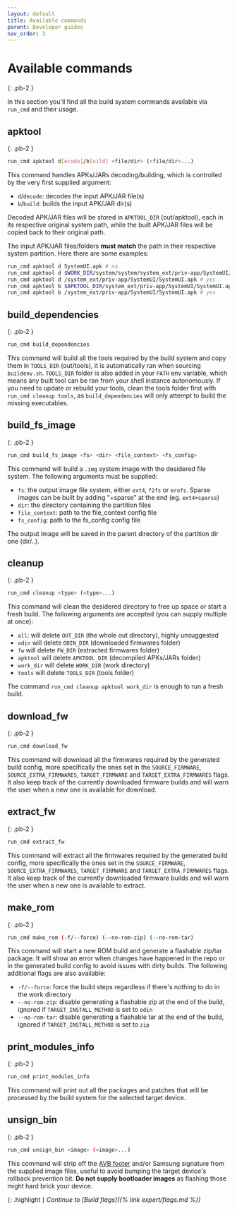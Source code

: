 ```yaml
---
layout: default
title: Available commands
parent: Developer guides
nav_order: 3
---
```


# Available commands
{: .pb-2 }

In this section you'll find all the build system commands available via `run_cmd` and their usage.

## apktool
{: .pb-2 }
```bash
run_cmd apktool d[ecode]/b[uild] <file/dir> (<file/dir>...)
```

This command handles APKs/JARs decoding/building, which is controlled by the very first supplied argument:
- `d`/`decode`: decodes the input APK/JAR file(s)
- `b`/`build`: builds the input APK/JAR dir(s)

Decoded APK/JAR files will be stored in `APKTOOL_DIR` (out/apktool), each in its respective original system path, while the built APK/JAR files will be copied back to their original path.

The input APK/JAR files/folders **must match** the path in their respective system partition. Here there are some examples:
```bash
run_cmd apktool d SystemUI.apk # no
run_cmd apktool d $WORK_DIR/system/system/system_ext/priv-app/SystemUI/SystemUI.apk # no
run_cmd apktool d /system_ext/priv-app/SystemUI/SystemUI.apk # yes
run_cmd apktool b $APKTOOL_DIR/system_ext/priv-app/SystemUI/SystemUI.apk # no
run_cmd apktool b /system_ext/priv-app/SystemUI/SystemUI.apk # yes
```

## build_dependencies
{: .pb-2 }
```bash
run_cmd build_dependencies
```

This command will build all the tools required by the build system and copy them in `TOOLS_DIR` (out/tools), it is automatically ran when sourcing `buildenv.sh`.
`TOOLS_DIR` folder is also added in your `PATH` env variable, which means any built tool can be ran from your shell instance autonomously.
If you need to update or rebuild your tools, clean the tools folder first with `run_cmd cleanup tools`, as `build_dependencies` will only attempt to build the missing executables.

## build_fs_image
{: .pb-2 }
```bash
run_cmd build_fs_image <fs> <dir> <file_context> <fs_config>
```

This command will build a `.img` system image with the desidered file system. The following arguments must be supplied:
- `fs`: the output image file system, either `ext4`, `f2fs` or `erofs`. Sparse images can be built by adding "+sparse" at the end (eg. `ext4+sparse`)
- `dir`: the directory containing the partition files
- `file_context`: path to the file_context config file
- `fs_config`: path to the fs_config config file

The output image will be saved in the parent directory of the partition dir one (dir/..).

## cleanup
{: .pb-2 }
```bash
run_cmd cleanup <type> (<type>...)
```

This command will clean the desidered directory to free up space or start a fresh build. The following arguments are accepted (you can supply multiple at once):
- `all`: will delete `OUT_DIR` (the whole out directory), highly unsuggested
- `odin` will delete `ODIN_DIR` (downloaded firmwares folder)
- `fw` will delete `FW_DIR` (extracted firmwares folder)
- `apktool` will delete `APKTOOL_DIR` (decompiled APKs/JARs folder)
- `work_dir` will delete `WORK_DIR` (work directory)
- `tools` will delete `TOOLS_DIR` (tools folder)

The command `run_cmd cleanup apktool work_dir` is enough to run a fresh build.

## download_fw
{: .pb-2 }
```bash
run_cmd download_fw
```

This command will download all the firmwares required by the generated build config, more specifically the ones set in the `SOURCE_FIRMWARE`, `SOURCE_EXTRA_FIRMWARES`, `TARGET_FIRMWARE` and `TARGET_EXTRA_FIRMWARES` flags.
It also keep track of the currently downloaded firmware builds and will warn the user when a new one is available for download.

## extract_fw
{: .pb-2 }
```bash
run_cmd extract_fw
```

This command will extract all the firmwares required by the generated build config, more specifically the ones set in the `SOURCE_FIRMWARE`, `SOURCE_EXTRA_FIRMWARES`, `TARGET_FIRMWARE` and `TARGET_EXTRA_FIRMWARES` flags.
It also keep track of the currently downloaded firmware builds and will warn the user when a new one is available to extract.

## make_rom
{: .pb-2 }
```bash
run_cmd make_rom (-f/--force) (--no-rom-zip) (--no-rom-tar)
```

This command will start a new ROM build and generate a flashable zip/tar package. It will show an error when changes have happened in the repo or in the generated build config to avoid issues with dirty builds.
The following additional flags are also available:
- `-f/--force`: force the build steps regardless if there's nothing to do in the work directory
- `--no-rom-zip`: disable generating a flashable zip at the end of the build, ignored if `TARGET_INSTALL_METHOD` is set to `odin`
- `--no-rom-tar`: disable generating a flashable tar at the end of the build, ignored if `TARGET_INSTALL_METHOD` is set to `zip`

## print_modules_info
{: .pb-2 }
```bash
run_cmd print_modules_info
```

This command will print out all the packages and patches that will be processed by the build system for the selected target device.

## unsign_bin
{: .pb-2 }
```bash
run_cmd unsign_bin <image> (<image>...)
```

This command will strip off the [AVB footer](https://android.googlesource.com/platform/external/avb/+/master/README.md#the-vbmeta-struct) and/or Samsung signature from the supplied image files, useful to avoid bumping the target device's rollback prevention bit.
**Do not supply bootloader images** as flashing those might hard brick your device.

{: .highlight }
*Continue to [Build flags]({% link expert/flags.md %})*
